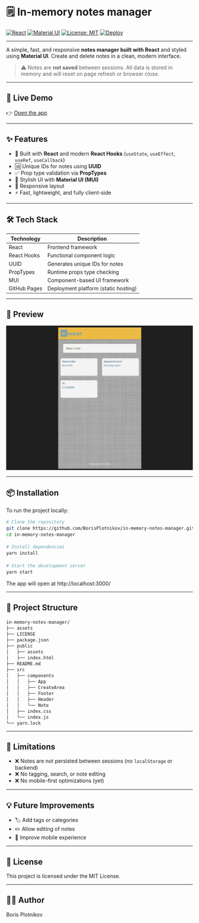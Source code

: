 # 🗒️ In-memory notes manager

[![React](https://img.shields.io/badge/React-18.2.0-61DAFB?logo=react)](https://reactjs.org/)
[![Material UI](https://img.shields.io/badge/MUI-5.15.11-007FFF?logo=mui)](https://mui.com/)
[![License: MIT](https://img.shields.io/badge/License-MIT-yellow.svg)](LICENSE)
[![Deploy](https://img.shields.io/badge/Deployed-GitHub%20Pages-2ea44f?logo=github)](https://borisplotnikov.github.io/keeper/)

---

A simple, fast, and responsive **notes manager built with React** and styled using **Material UI**. Create and delete notes in a clean, modern interface.

> ⚠️ Notes are **not saved** between sessions. All data is stored in memory and will reset on page refresh or browser close.

---

## 🚀 Live Demo

👉 [Open the app](https://borisplotnikov.github.io/in-memory-notes-manager/)

---

## ✨ Features

- 🧠 Built with **React** and modern **React Hooks** (`useState`, `useEffect`, `useRef`, `useCallback`)
- 🆔 Unique IDs for notes using **UUID**
- ✅ Prop type validation via **PropTypes**
- 🎨 Stylish UI with **Material UI (MUI)**
- 📱 Responsive layout
- ⚡ Fast, lightweight, and fully client-side

---

## 🛠 Tech Stack

| Technology   | Description                          |
| ------------ | ------------------------------------ |
| React        | Frontend framework                   |
| React Hooks  | Functional component logic           |
| UUID         | Generates unique IDs for notes       |
| PropTypes    | Runtime props type checking          |
| MUI          | Component-based UI framework         |
| GitHub Pages | Deployment platform (static hosting) |

---

## 📸 Preview

![Screenshot](./assets/screenshots/screenshot.png)

---

## 📦 Installation

To run the project locally:

```bash
# Clone the repository
git clone https://github.com/BorisPlotnikov/in-memory-notes-manager.git
cd in-memory-notes-manager

# Install dependencies
yarn install

# Start the development server
yarn start
```

The app will open at http://localhost:3000/

---

## 🧠 Project Structure

```plaintext
in-memory-notes-manager/
├── assets
├── LICENSE
├── package.json
├── public
│   ├── assets
│   ├── index.html
├── README.md
├── src
│   ├── components
│   │   ├── App
│   │   ├── CreateArea
│   │   ├── Footer
│   │   ├── Header
│   │   └── Note
│   ├── index.css
│   └── index.js
└── yarn.lock
```
---

## 🚧 Limitations

- ❌ Notes are not persisted between sessions (no `localStorage` or backend)
- ❌ No tagging, search, or note editing
- ❌ No mobile-first optimizations (yet)

---

## 💡 Future Improvements

- 🏷️ Add tags or categories
- ✏️ Allow editing of notes
- 📱 Improve mobile experience

---

## 📄 License
This project is licensed under the MIT License.

---

## 🙋‍♂️ Author
Boris Plotnikov